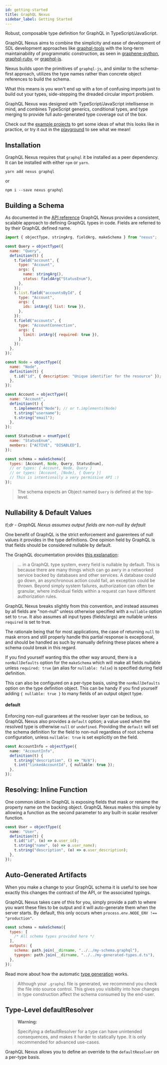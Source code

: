 ```yaml
---
id: getting-started
title: GraphQL Nexus
sidebar_label: Getting Started
---
```


Robust, composable type definition for GraphQL in TypeScript/JavaScript.

GraphQL Nexus aims to combine the simplicity and ease of development of SDL development approaches like [graphql-tools](https://www.apollographql.com/docs/graphql-tools/generate-schema.html) with the long-term maintainability of programmatic construction, as seen in [graphene-python](https://docs.graphene-python.org/en/latest/), [graphql-ruby](https://github.com/rmosolgo/graphql-ruby), or [graphql-js](https://github.com/graphql/graphql-js).

Nexus builds upon the primitives of `graphql-js`, and similar to the schema-first approach, utilizes the type names rather than concrete object references to build the schema.

What this means is you won't end up with a ton of confusing imports just to build out your types, side-stepping the dreaded circular import problem.

GraphQL Nexus was designed with TypeScript/JavaScript intellisense in mind, and combines TypeScript generics, conditional types, and type merging to provide full auto-generated type coverage out of the box.

Check out the [example projects](https://github.com/graphql-nexus/nexus/tree/develop/examples) to get some ideas of what this looks like in practice, or try it out in the [playground](../playground) to see what we mean!

## Installation

GraphQL Nexus requires that `graphql` it be installed as a peer dependency. It can be installed with either `npm` or `yarn`.

`yarn add nexus graphql`

or

`npm i --save nexus graphql`

## Building a Schema

As documented in the [API reference](../api-reference) GraphQL Nexus provides a consistent, scalable approach to defining GraphQL types in code. Fields are referred to by their GraphQL defined name.

```js
import { objectType, stringArg, fieldArg, makeSchema } from "nexus";

const Query = objectType({
  name: "Query",
  definition(t) {
    t.field("account", {
      type: "Account",
      args: {
        name: stringArg(),
        status: fieldArg("StatusEnum"),
      },
    });
    t.list.field("accountsById", {
      type: "Account",
      args: {
        ids: intArg({ list: true }),
      },
    });
    t.field("accounts", {
      type: "AccountConnection",
      args: {
        limit: intArg({ required: true }),
      },
    });
  },
});

const Node = objectType({
  name: "Node",
  definition(t) {
    t.id("id", { description: "Unique identifier for the resource" });
  },
});

const Account = objectType({
  name: "Account",
  definition(t) {
    t.implements("Node"); // or t.implements(Node)
    t.string("username");
    t.string("email");
  },
});

const StatusEnum = enumType({
  name: "StatusEnum",
  members: ["ACTIVE", "DISABLED"],
});

const schema = makeSchema({
  types: [Account, Node, Query, StatusEnum],
  // or types: { Account, Node, Query }
  // or types: [Account, [Node], { Query }]
  // This is intentionally a very permissive API :)
});
```

> The schema expects an Object named `Query` is defined at the top-level.

## Nullability & Default Values

_tl;dr - GraphQL Nexus assumes output fields are non-null by default_

One benefit of GraphQL is the strict enforcement and guarentees of null values it provides in the type definitions. One opinion held by GraphQL is that fields should be considered nullable by default.

The GraphQL documentation provides [this explanation](https://graphql.org/learn/best-practices/#nullability):

> ... in a GraphQL type system, every field is nullable by default. This is because there are many things which can go awry in a networked service backed by databases and other services. A database could go down, an asynchronous action could fail, an exception could be thrown. Beyond simply system failures, authorization can often be granular, where individual fields within a request can have different authorization rules.

GraphQL Nexus breaks slightly from this convention, and instead assumes by all fields are "non-null" unless otherwise specified with a `nullable` option set to `true`. It also assumes all input types (fields/args) are nullable unless `required` is set to true.

The rationale being that for most applications, the case of returning `null` to mask errors and still properly handle this partial response is exceptional, and should be handled as such by manually defining these places where a schema could break in this regard.

If you find yourself wanting this the other way around, there is a `nonNullDefaults` option for the `makeSchema` which will make all fields nullable unless `required: true` (an alias for `nullable: false`) is specified during field definition.

This can also be configured on a per-type basis, using the `nonNullDefaults` option on the type definition object. This can be handy if you find yourself adding `{ nullable: true }` to many fields of an output object type.

#### default

Enforcing non-null guarantees at the resolver layer can be tedious, so GraphQL Nexus also provides a `default` option; a value used when the resolved type is otherwise `null` or `undefined`. Providing the `default` will set the schema definition for the field to non-null regardless of root schema configuration, unless `nullable: true` is set explicitly on the field.

```ts
const AccountInfo = objectType({
  name: "AccountInfo",
  definition(t) {
    t.string("description", () => "N/A");
    t.int("linkedAccountId", { nullable: true });
  },
});
```

## Resolving: Inline Function

One common idiom in GraphQL is exposing fields that mask or rename the property name on the backing object. GraphQL Nexus makes this simple by allowing a function as the second parameter to any built-in scalar resolver function.

```ts
const User = objectType({
  name: "User",
  definition(t) {
    t.id("id", (o) => o.user_id);
    t.string("name", (o) => o.user_name);
    t.string("description", (o) => o.user_description);
  },
});
```

## Auto-Generated Artifacts

When you make a change to your GraphQL schema it is useful to see how exactly this changes the contract of the API, or the associated typings.

GraphQL Nexus takes care of this for you, simply provide a path to where you want these files to be output and it will auto-generate them when the server starts. By default, this only occurs when `process.env.NODE_ENV !== "production"`.

```js
const schema = makeSchema({
  types: [
    /* All schema types provided here */
  ],
  outputs: {
    schema: path.join(__dirname, "../../my-schema.graphql"),
    typegen: path.join(__dirname, "../../my-generated-types.d.ts"),
  },
});
```

Read more about how the automatic [type generation](type-generation.md) works.

<blockquote class="good">
Although your <code>.graphql</code> file is generated, we recommend you check the file into source control. This gives you visibility into how changes in type construction affect the schema consumed by the end-user.
</blockquote>

## Type-Level defaultResolver

<blockquote class="warn">
<b>Warning:</b>

Specifying a defaultResolver for a type can have unintended consequences, and makes it harder to statically type. It is only recommended for advanced use-cases.

</blockquote>

GraphQL Nexus allows you to define an override to the `defaultResolver` on a per-type basis.
